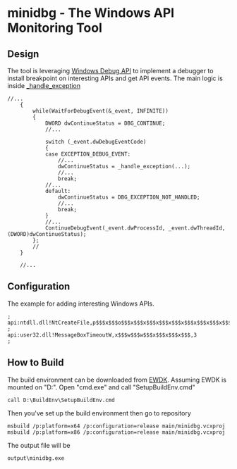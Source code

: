 # minidbg - The Windows API Monitoring Tool

## Design
The tool is leveraging [Windows Debug API](https://learn.microsoft.com/en-us/windows/win32/api/debugapi/) to implement a debugger to install breakpoint on interesting APIs and get API events.
The main logic is inside [_handle_exception](https://github.com/ryu0886/minidbg/blob/main/main/minidbg.cpp#L1088)
```
//...
    {
        while(WaitForDebugEvent(&_event, INFINITE))
        {
            DWORD dwContinueStatus = DBG_CONTINUE;
            //...

            switch (_event.dwDebugEventCode)
            {
            case EXCEPTION_DEBUG_EVENT:
                //...
                dwContinueStatus = _handle_exception(...);
                //...
                break;
            //...
            default:
                dwContinueStatus = DBG_EXCEPTION_NOT_HANDLED;
                //...
                break;
            }
            //...
            ContinueDebugEvent(_event.dwProcessId, _event.dwThreadId, (DWORD)dwContinueStatus);
        };
        //
    }

    //...

```

## Configuration
The example for adding interesting Windows APIs.
```
;
api:ntdll.dll!NtCreateFile,p$$$x$$$o$$$x$$$x$$$x$$$x$$$x$$$x$$$x$$$x$$$,3
;
api:user32.dll!MessageBoxTimeoutW,x$$$w$$$w$$$x$$$x$$$x$$$,3
;
```

## How to Build
The build environment can be downloaded from [EWDK](https://learn.microsoft.com/en-us/legal/windows/hardware/enterprise-wdk-license-2022).
Assuming EWDK is mounted on "D:".
Open "cmd.exe" and call "SetupBuildEnv.cmd"
```
call D:\BuildEnv\SetupBuildEnv.cmd
```
Then you've set up the build environment then go to repository
```
msbuild /p:platform=x64 /p:configuration=release main/minidbg.vcxproj
msbuild /p:platform=x86 /p:configuration=release main/minidbg.vcxproj
```
The output file will be
```
output\minidbg.exe
```
